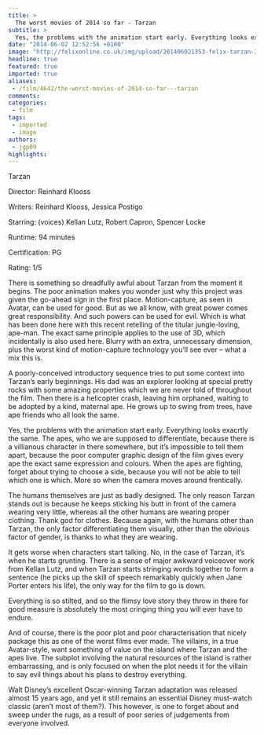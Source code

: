 ```yaml
---
title: >
  The worst movies of 2014 so far - Tarzan
subtitle: >
  Yes, the problems with the animation start early. Everything looks exactly the same.
date: "2014-06-02 12:52:56 +0100"
image: "http://felixonline.co.uk/img/upload/201406021353-felix-tarzan-3d.png"
headline: true
featured: true
imported: true
aliases:
 - /film/4642/the-worst-movies-of-2014-so-far---tarzan
comments:
categories:
 - film
tags:
 - imported
 - image
authors:
 - jgp09
highlights:
---
```


Tarzan

Director: Reinhard Klooss

Writers: Reinhard Klooss, Jessica Postigo

Starring: (voices) Kellan Lutz, Robert Capron, Spencer Locke

Runtime: 94 minutes

Certification: PG

Rating: 1/5

There is something so dreadfully awful about Tarzan from the moment it begins. The poor animation makes you wonder just why this project was given the go-ahead sign in the first place. Motion-capture, as seen in Avatar, can be used for good. But as we all know, with great power comes great responsibility. And such powers can be used for evil. Which is what has been done here with this recent retelling of the titular jungle-loving, ape-man. The exact same principle applies to the use of 3D, which incidentally is also used here. Blurry with an extra, unnecessary dimension, plus the worst kind of motion-capture technology you’ll see ever – what a mix this is.

A poorly-conceived introductory sequence tries to put some context into Tarzan’s early beginnings. His dad was an explorer looking at special pretty rocks with some amazing properties which we are never told of throughout the film. Then there is a helicopter crash, leaving him orphaned, waiting to be adopted by a kind, maternal ape. He grows up to swing from trees, have ape friends who all look the same.

Yes, the problems with the animation start early. Everything looks exacrtly the same. The apes, who we are supposed to differentiate, because there is a villianous character in there somewhere, but it’s impossible to tell them apart, because the poor computer graphic design of the film gives every ape the exact same expression and colours. When the apes are fighting, forget about trying to choose a side, because you will not be able to tell which one is which. More so when the camera moves around frentically.

The humans themselves are just as badly designed. The only reason Tarzan stands out is because he keeps sticking his butt in front of the camera wearing very little, whereas all the other humans are wearing proper clothing. Thank god for clothes. Because again, with the humans other than Tarzan, the only factor differentiating them visually, other than the obvious factor of gender, is thanks to what they are wearing.

It gets worse when characters start talking. No, in the case of Tarzan, it’s when he starts grunting. There is a sense of major awkward voiceover work from Kellan Lutz, and when Tarzan starts stringing words together to form a sentence (he picks up the skill of speech remarkably quickly when Jane Porter enters his life), the only way for the film to go is down.

Everything is so stilted, and so the flimsy love story they throw in there for good measure is absolutely the most cringing thing you will ever have to endure.

And of course, there is the poor plot and poor characterisation that nicely package this as one of the worst films ever made. The villains, in a true Avatar-style, want something of value on the island where Tarzan and the apes live. The subplot involving the natural resources of the island is rather embarrassing, and is only focused on when the plot needs it for the villain to say evil things about his plans to destroy everything.

Walt Disney’s excellent Oscar-winning Tarzan adaptation was released almost 15 years ago, and yet it still remains an essential Disney must-watch classic (aren’t most of them?). This however, is one to forget about and sweep under the rugs, as a result of poor series of judgements from everyone involved.
